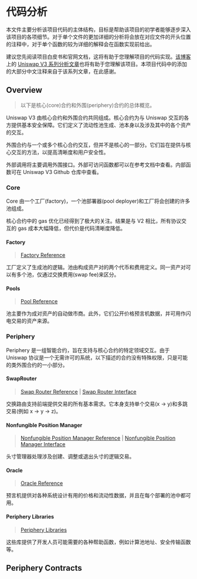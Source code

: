 # 代码分析

本文件主要分析该项目代码的主体结构，目标是帮助该项目的初学者能够逐步深入该项目的各项细节。对于单个文件的更加详细的分析将会放在对应文件的开头位置的注释中，对于单个函数的较为详细的解释会在函数实现前给出。

建议您先阅读项目白皮书和官网文档，这将有助于您理解项目的代码实现。[该博客](https://liaoph.com
)上的 [Uniswap V3 系列分析文章](https://liaoph.com/uniswap-v3-1/)也将有助于您理解该项目。本项目代码中的添加的大部分中文注释来自于该系列文章，在此感谢。

## Overview
> 以下是核心(core)合约和外围(periphery)合约的总体概览。

Uniswap V3 由核心合约和外围合约共同组成。核心合约为与 Uniswap 交互的各方提供基本安全保障。它们定义了流动性池生成、池本身以及涉及其中的各个资产的交互。

外围合约与一个或多个核心合约交互，但并不是核心的一部分。它们旨在提供与核心交互的方法，以提高清晰度和用户安全性。

外部调用将主要调用外围接口。外部可访问函数都可以在参考文档中查看。内部函数可在 Uniswap V3 Github 仓库中查看。

### Core
Core 由一个工厂(factory)，一个池部署器(pool deployer)和工厂将会创建的许多池组成。

核心合约中的 gas 优化已经得到了极大的关注。结果是与 V2 相比，所有协议交互的 gas 成本大幅降低，但代价是代码清晰度降低。

#### Factory
> [Factory Reference](https://docs.uniswap.org/protocol/reference/core/UniswapV3Factory)

工厂定义了生成池的逻辑。池由构成资产对的两个代币和费用定义。同一资产对可以有多个池，仅通过交换费用(swap fee)来区分。

#### Pools
> [Pool Reference](https://docs.uniswap.org/protocol/reference/core/UniswapV3Pool)

池主要作为成对资产的自动做市商。此外，它们公开价格预言机数据，并可用作闪电交易的资产来源。

### Periphery
Periphery 是一组智能合约，旨在支持与核心合约的特定领域交互。由于 Uniswap 协议是一个无需许可的系统，以下描述的合约没有特殊权限，只是可能的类外围合约的一小部分。

#### SwapRouter
> [Swap Router Reference](https://docs.uniswap.org/protocol/reference/periphery/SwapRouter) | [Swap Router Interface](https://docs.uniswap.org/protocol/reference/periphery/interfaces/ISwapRouter)

交换路由支持前端提供交易的所有基本需求。它本身支持单个交易(x -> y)和多跳交易(例如 x -> y -> z)。

#### Nonfungible Position Manager
> [Nonfungible Position Manager Reference](https://docs.uniswap.org/protocol/reference/periphery/NonfungiblePositionManager) | [Nonfungible Position Manager Interface](https://docs.uniswap.org/protocol/reference/periphery/interfaces/INonfungiblePositionManager)

头寸管理器处理涉及创建、调整或退出头寸的逻辑交易。

#### Oracle
> [Oracle Reference](https://docs.uniswap.org/protocol/reference/core/libraries/Oracle)

预言机提供对各种系统设计有用的价格和流动性数据，并且在每个部署的池中都可用。

#### Periphery Libraries
> [Periphery Libraries](https://docs.uniswap.org/protocol/reference/periphery/libraries/Base64)

这些库提供了开发人员可能需要的各种帮助函数，例如计算池地址、安全传输函数等。

## Periphery Contracts

